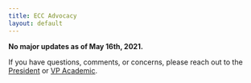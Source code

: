 ```yaml
---
title: ECC Advocacy
layout: default
---
```


<div class="box" id="major">
    <article class="media">
        <div class="media-content">
            <div class="content">
                <p><strong>No major updates as of May 16th, 2021.</strong></p>
            </div>
        </div>
    </article>
</div>
<p> If you have questions, comments, or concerns, please reach out to the <a href="mailto:president@skule.ca">President</a> or <a href="mailto:vpacademic@skule.ca">VP Academic</a>.</p>